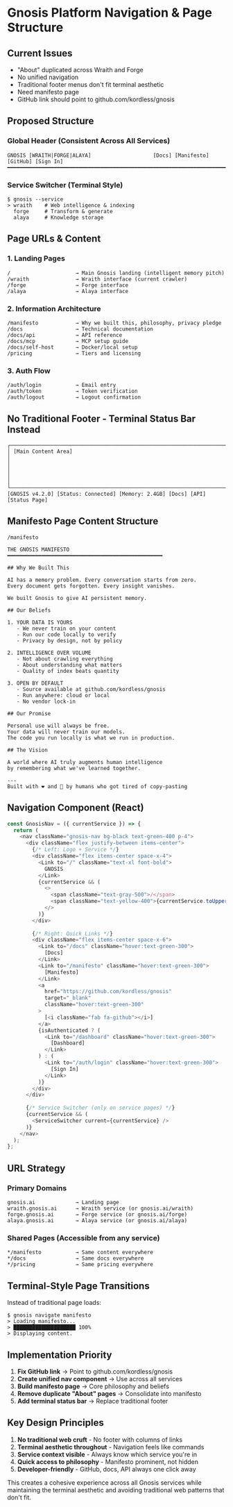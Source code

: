 # Gnosis Platform Navigation & Page Structure

## Current Issues
- "About" duplicated across Wraith and Forge
- No unified navigation
- Traditional footer menus don't fit terminal aesthetic
- Need manifesto page
- GitHub link should point to github.com/kordless/gnosis

## Proposed Structure

### Global Header (Consistent Across All Services)
```
GNOSIS [WRAITH|FORGE|ALAYA]                    [Docs] [Manifesto] [GitHub] [Sign In]
━━━━━━━━━━━━━━━━━━━━━━━━━━━━━━━━━━━━━━━━━━━━━━━━━━━━━━━━━━━━━━━━━━━━━━━━━━━━━━━━
```

### Service Switcher (Terminal Style)
```
$ gnosis --service
> wraith    # Web intelligence & indexing
  forge     # Transform & generate
  alaya     # Knowledge storage
```

## Page URLs & Content

### 1. Landing Pages
```
/                     → Main Gnosis landing (intelligent memory pitch)
/wraith               → Wraith interface (current crawler)
/forge                → Forge interface 
/alaya                → Alaya interface
```

### 2. Information Architecture
```
/manifesto            → Why we built this, philosophy, privacy pledge
/docs                 → Technical documentation
/docs/api             → API reference
/docs/mcp             → MCP setup guide
/docs/self-host       → Docker/local setup
/pricing              → Tiers and licensing
```

### 3. Auth Flow
```
/auth/login           → Email entry
/auth/token           → Token verification
/auth/logout          → Logout confirmation
```

## No Traditional Footer - Terminal Status Bar Instead

```
┌─────────────────────────────────────────────────────────────────────────────┐
│ [Main Content Area]                                                         │
│                                                                             │
│                                                                             │
└─────────────────────────────────────────────────────────────────────────────┘
[GNOSIS v4.2.0] [Status: Connected] [Memory: 2.4GB] [Docs] [API] [Status Page]
```

## Manifesto Page Content Structure

```
/manifesto

THE GNOSIS MANIFESTO
━━━━━━━━━━━━━━━━━━━━━━━━━━━━━━━━━━━━━━━━━━━━━━━━━━

## Why We Built This

AI has a memory problem. Every conversation starts from zero.
Every document gets forgotten. Every insight vanishes.

We built Gnosis to give AI persistent memory.

## Our Beliefs

1. YOUR DATA IS YOURS
   - We never train on your content
   - Run our code locally to verify
   - Privacy by design, not by policy

2. INTELLIGENCE OVER VOLUME
   - Not about crawling everything
   - About understanding what matters
   - Quality of index beats quantity

3. OPEN BY DEFAULT
   - Source available at github.com/kordless/gnosis
   - Run anywhere: cloud or local
   - No vendor lock-in

## Our Promise

Personal use will always be free.
Your data will never train our models.
The code you run locally is what we run in production.

## The Vision

A world where AI truly augments human intelligence
by remembering what we've learned together.

---
Built with ❤️ and 🧠 by humans who got tired of copy-pasting
```

## Navigation Component (React)

```javascript
const GnosisNav = ({ currentService }) => {
  return (
    <nav className="gnosis-nav bg-black text-green-400 p-4">
      <div className="flex justify-between items-center">
        {/* Left: Logo + Service */}
        <div className="flex items-center space-x-4">
          <Link to="/" className="text-xl font-bold">
            GNOSIS
          </Link>
          {currentService && (
            <>
              <span className="text-gray-500">/</span>
              <span className="text-yellow-400">{currentService.toUpperCase()}</span>
            </>
          )}
        </div>
        
        {/* Right: Quick Links */}
        <div className="flex items-center space-x-6">
          <Link to="/docs" className="hover:text-green-300">
            [Docs]
          </Link>
          <Link to="/manifesto" className="hover:text-green-300">
            [Manifesto]
          </Link>
          <a 
            href="https://github.com/kordless/gnosis" 
            target="_blank"
            className="hover:text-green-300"
          >
            [<i className="fab fa-github"></i>]
          </a>
          {isAuthenticated ? (
            <Link to="/dashboard" className="hover:text-green-300">
              [Dashboard]
            </Link>
          ) : (
            <Link to="/auth/login" className="hover:text-green-300">
              [Sign In]
            </Link>
          )}
        </div>
      </div>
      
      {/* Service Switcher (only on service pages) */}
      {currentService && (
        <ServiceSwitcher current={currentService} />
      )}
    </nav>
  );
};
```

## URL Strategy

### Primary Domains
```
gnosis.ai             → Landing page
wraith.gnosis.ai      → Wraith service (or gnosis.ai/wraith)
forge.gnosis.ai       → Forge service (or gnosis.ai/forge)
alaya.gnosis.ai       → Alaya service (or gnosis.ai/alaya)
```

### Shared Pages (Accessible from any service)
```
*/manifesto           → Same content everywhere
*/docs                → Same docs everywhere
*/pricing             → Same pricing everywhere
```

## Terminal-Style Page Transitions

Instead of traditional page loads:
```
$ gnosis navigate manifesto
> Loading manifesto...
> ████████████████████ 100%
> Displaying content.
```

## Implementation Priority

1. **Fix GitHub link** → Point to github.com/kordless/gnosis
2. **Create unified nav component** → Use across all services
3. **Build manifesto page** → Core philosophy and beliefs
4. **Remove duplicate "About" pages** → Consolidate into manifesto
5. **Add terminal status bar** → Replace traditional footer

## Key Design Principles

1. **No traditional web cruft** - No footer with columns of links
2. **Terminal aesthetic throughout** - Navigation feels like commands
3. **Service context visible** - Always know which service you're in
4. **Quick access to philosophy** - Manifesto prominent, not hidden
5. **Developer-friendly** - GitHub, docs, API always one click away

This creates a cohesive experience across all Gnosis services while maintaining the terminal aesthetic and avoiding traditional web patterns that don't fit.